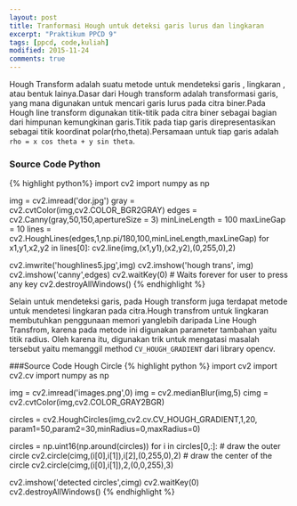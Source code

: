 ```yaml
---
layout: post
title: Tranformasi Hough untuk deteksi garis lurus dan lingkaran
excerpt: "Praktikum PPCD 9"
tags: [ppcd, code,kuliah]
modified: 2015-11-24
comments: true
---
```


Hough Transform adalah suatu metode untuk mendeteksi garis , lingkaran , atau bentuk lainya.Dasar dari Hough transform adalah transformasi garis, yang mana digunakan untuk mencari garis lurus pada citra biner.Pada Hough line transform digunakan titik-titik pada citra biner sebagai bagian dari himpunan kemungkinan garis.Titik pada tiap garis direpresentasikan sebagai titik koordinat polar(rho,theta).Persamaan untuk tiap garis adalah `rho = x cos theta + y sin theta`.

### Source Code Python

{% highlight python%}
import cv2
import numpy as np

img = cv2.imread('dor.jpg')
gray = cv2.cvtColor(img,cv2.COLOR_BGR2GRAY)
edges = cv2.Canny(gray,50,150,apertureSize = 3)
minLineLength = 100
maxLineGap = 10
lines = cv2.HoughLines(edges,1,np.pi/180,100,minLineLength,maxLineGap)
for x1,y1,x2,y2 in lines[0]:
    cv2.line(img,(x1,y1),(x2,y2),(0,255,0),2)

cv2.imwrite('houghlines5.jpg',img)
cv2.imshow('hough trans', img)
cv2.imshow('canny',edges)
cv2.waitKey(0)                 # Waits forever for user to press any key
cv2.destroyAllWindows()
{% endhighlight %}

Selain untuk mendeteksi garis, pada Hough transform juga terdapat metode untuk mendetesi lingkaran pada citra.Hough transfrom untuk lingkaran membutuhkan penggunaan memori yanglebih daripada Line Hough Transfrom, karena pada metode ini digunakan parameter tambahan yaitu titik radius. Oleh karena itu, digunakan trik untuk mengatasi masalah tersebut yaitu memanggil method `CV_HOUGH_GRADIENT` dari library opencv.

###Source Code Hough Circle
{% highlight python %}
import cv2
import cv2.cv
import numpy as np

img = cv2.imread('images.png',0)
img = cv2.medianBlur(img,5)
cimg = cv2.cvtColor(img,cv2.COLOR_GRAY2BGR)

circles = cv2.HoughCircles(img,cv2.cv.CV_HOUGH_GRADIENT,1,20,
                            param1=50,param2=30,minRadius=0,maxRadius=0)

circles = np.uint16(np.around(circles))
for i in circles[0,:]:
    # draw the outer circle
    cv2.circle(cimg,(i[0],i[1]),i[2],(0,255,0),2)
    # draw the center of the circle
    cv2.circle(cimg,(i[0],i[1]),2,(0,0,255),3)

cv2.imshow('detected circles',cimg)
cv2.waitKey(0)
cv2.destroyAllWindows()
{% endhighlight %}


